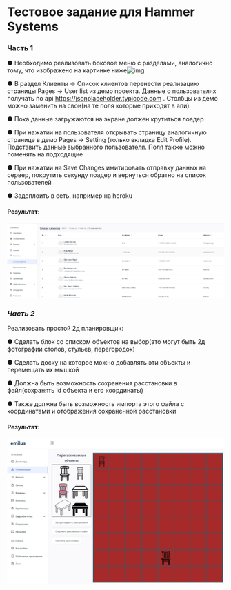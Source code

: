 # Тестовое задание для Hammer Systems

### Часть 1

●   Необходимо реализовать боковое меню с разделами, аналогично тому, что изображено на картинке ниже![img](file:///C:/Users/deadl/AppData/Local/Packages/oice_16_974fa576_32c1d314_32a2/AC/Temp/msohtmlclip1/01/clip_image002.jpg)

●   В раздел Клиенты -> Список клиентов перенести реализацию страницы Pages -> User list из демо проекта. Данные о пользователях получать по api https://jsonplaceholder.typicode.com . Столбцы из демо можно заменить на свои(на те поля которые приходят в апи)

●   Пока данные загружаются на экране должен крутиться лоадер

●   При нажатии на пользователя открывать страницу аналогичную странице в демо Pages -> Setting (только вкладка Edit Profile). Подставить данные выбранного пользователя. Поля также можно поменять на подходящие

●   При нажатии на Save Changes имитировать отправку данных на сервер, покрутить секунду лоадер и вернуться обратно на список пользователей

●   Задеплоить в сеть, например на heroku 

#### Результат:

![Screenshot_1](./readme/Screenshot_1.jpg)



### *Часть 2*

Реализовать простой 2д планировщик:

●   Сделать блок со списком объектов на выбор(это могут быть 2д фотографии столов, стульев, перегородок)

●   Сделать доску на которое можно добавлять эти объекты и перемещать их мышкой

●   Должна быть возможность сохранения расстановки в файл(сохранять id объекта и его координаты)

●   Также должна быть возможность импорта этого файла с координатами и отображения сохраненной расстановки

#### Результат:

![Screenshot_1](./readme/Screenshot_2.jpg)

